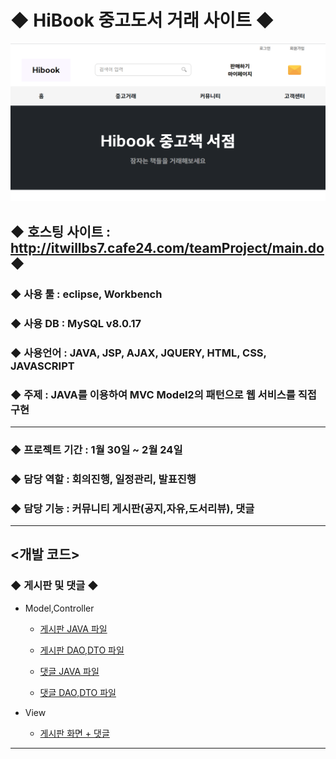 # ◆ HiBook 중고도서 거래 사이트 ◆
![HiBook](images/Hibook_main.PNG)

## ◆ 호스팅 사이트 : http://itwillbs7.cafe24.com/teamProject/main.do ◆
### ◆ 사용 툴 : eclipse, Workbench
### ◆ 사용 DB : MySQL v8.0.17
### ◆ 사용언어 : JAVA, JSP, AJAX, JQUERY, HTML, CSS, JAVASCRIPT
### ◆ 주제 : JAVA를 이용하여 MVC Model2의 패턴으로 웹 서비스를 직접 구현

---

### ◆ 프로젝트 기간 : 1월 30일 ~ 2월 24일
### ◆ 담당 역할 : 회의진행, 일정관리, 발표진행
### ◆ 담당 기능 : 커뮤니티 게시판(공지,자유,도서리뷰), 댓글 

---


## <개발 코드>

### ◆ 게시판 및 댓글  ◆

* Model,Controller

  * [게시판 JAVA 파일](https://github.com/Baek0218/HiBook_Project/blob/cafe24/teamProject/src/main/java/com/itwillbs/board/action/)
  
  * [게시판 DAO,DTO 파일 ](https://github.com/Baek0218/HiBook_Project/blob/cafe24/teamProject/src/main/java/com/itwillbs/board/db/)

  * [댓글 JAVA 파일](https://github.com/Baek0218/HiBook_Project/blob/cafe24/teamProject/src/main/java/com/itwillbs//boardComment/action)

  * [댓글 DAO,DTO 파일 ](https://github.com/Baek0218/HiBook_Project/blob/cafe24/teamProject/src/main/java/com/itwillbs/boardComment/db/)

 
* View
  * [게시판 화면 + 댓글 ](https://github.com/Baek0218/HiBook_Project/blob/cafe24/teamProject/src/main/webapp/board/)


---
